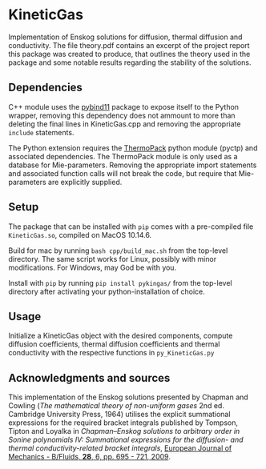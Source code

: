 # KineticGas
Implementation of Enskog solutions for diffusion, thermal diffusion and conductivity. The file theory.pdf contains an excerpt of the project report this package was created to produce, that outlines the theory used in the package and some notable results regarding the stability of the solutions.

## Dependencies
C++ module uses the [pybind11](https://github.com/pybind/pybind11) package to expose itself to the Python wrapper, removing this dependency does not ammount to more than deleting the final lines in KineticGas.cpp and removing the appropriate `include` statements.

The Python extension requires the [ThermoPack](https://github.com/SINTEF/thermopack) python module (pyctp) and associated dependencies. The ThermoPack module is only used as a database for Mie-parameters. Removing the appropriate import statements and associated function calls will not break the code, but require that Mie-parameters are explicitly supplied.

## Setup
The package that can be installed with `pip` comes with a pre-compiled file `KineticGas.so`, compiled on MacOS 10.14.6.

Build for mac by running `bash cpp/build_mac.sh` from the top-level directory. The same script works for Linux, possibly with minor modifications. For Windows, may God be with you.

Install with `pip` by running `pip install pykingas/` from the top-level directory after activating your python-installation of choice.

## Usage
Initialize a KineticGas object with the desired components, compute diffusion coefficients, thermal diffusion coefficients and thermal conductivity with the respective functions in `py_KineticGas.py`

## Acknowledgments and sources
This implementation of the Enskog solutions presented by Chapman and Cowling (*The mathematical theory of non-uniform gases* 2nd ed. Cambridge University Press, 1964) utilises the explicit summational expressions for the required bracket integrals published by Tompson, Tipton and Loyalka in *Chapman–Enskog solutions to arbitrary order in Sonine polynomials IV: Summational expressions for the diffusion- and thermal conductivity-related bracket integrals*, [European Journal of Mechanics - B/Fluids, **28**, 6, pp. 695 - 721, 2009](https://doi.org/10.1016/j.euromechflu.2009.05.002).
